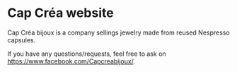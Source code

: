# Cap Créa website

Cap Créa bijoux is a company sellings jewelry made from reused Nespresso capsules.

If you have any questions/requests, feel free to ask on https://www.facebook.com/Capcreabijoux/.
